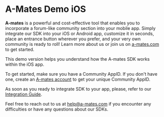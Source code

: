 # A-Mates Demo iOS

**A-mates** is a powerful and cost-effective tool that enables you to incorporate a forum-like community section into your mobile app. Simply integrate our SDK into your iOS or Android app, customize it in seconds, place an entrance button wherever you prefer, and your very own community is ready to roll! Learn more about us or join us on [a-mates.com](https://a-mates.com/) to get started.

This demo version helps you understand how the A-mates SDK works within the iOS app. 

To get started, make sure you have a Community AppID. If you don't have one, create an  [A-mates account](https://space.a-mates.com/register)  to get your unique Community AppID.

As soon as you ready to integrate SDK to your app, please, refer to our [Integration Guide](https://a-mates.notion.site/616e378c46cd4dd495f8b82e0ac6d571?v=b0e48932828e4a41a601b9d03c126d99).

Feel free to reach out to us at [help@a-mates.com](mailto:help@a-mates.com)  if you encounter any difficulties or have any questions about our SDKs.
